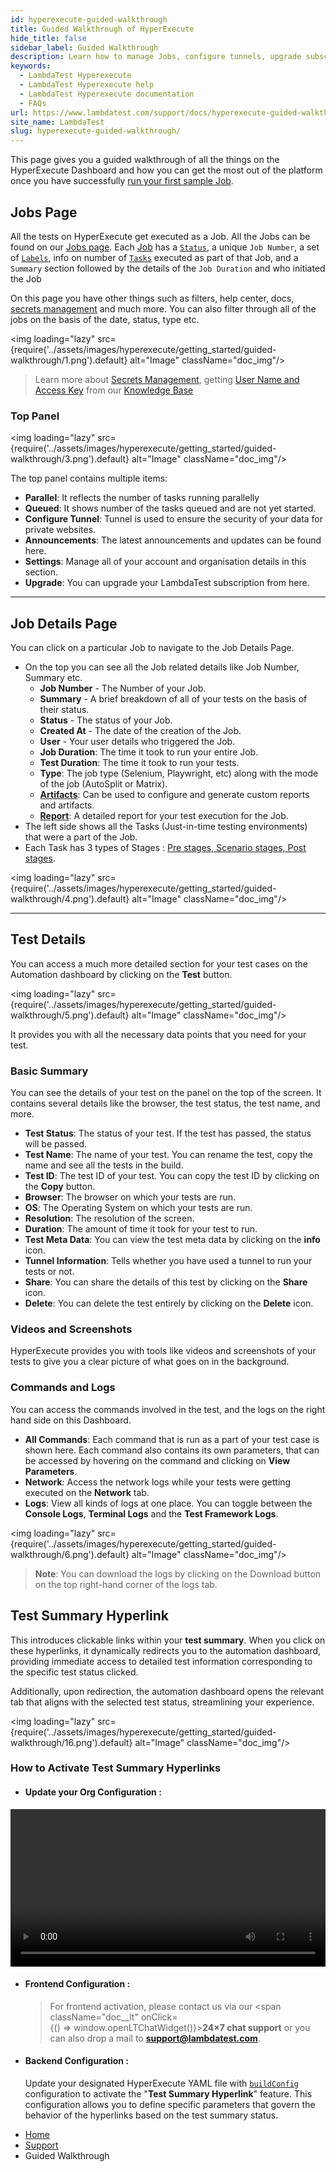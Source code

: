 ```yaml
---
id: hyperexecute-guided-walkthrough
title: Guided Walkthrough of HyperExecute
hide_title: false
sidebar_label: Guided Walkthrough 
description: Learn how to manage Jobs, configure tunnels, upgrade subscriptions, and access detailed test and job information. Discover the power of custom report, analytic.
keywords:
  - LambdaTest Hyperexecute
  - LambdaTest Hyperexecute help
  - LambdaTest Hyperexecute documentation
  - FAQs
url: https://www.lambdatest.com/support/docs/hyperexecute-guided-walkthrough/
site_name: LambdaTest
slug: hyperexecute-guided-walkthrough/
---
```


<script type="application/ld+json"
      dangerouslySetInnerHTML={{ __html: JSON.stringify({
       "@context": "https://schema.org",
        "@type": "BreadcrumbList",
        "itemListElement": [{
          "@type": "ListItem",
          "position": 1,
          "name": "Home",
          "item": "https://www.lambdatest.com"
        },{
          "@type": "ListItem",
          "position": 2,
          "name": "Support",
          "item": "https://www.lambdatest.com/support/docs/"
        },{
          "@type": "ListItem",
          "position": 3,
          "name": "Guided Walkthrough of HyperExecute",
          "item": "https://www.lambdatest.com/support/docs/hyperexecute-guided-walkthrough/"
        }]
      })
    }}
></script>
This page gives you a guided walkthrough of all the things on the HyperExecute Dashboard and how you can get the most out of the platform once you have successfully [run your first sample Job](/support/docs/hyperexecute-running-your-first-job/). 

## Jobs Page

All the tests on HyperExecute get executed as a Job. All the Jobs can be found on our [Jobs page](https://hyperexecute.lambdatest.com/hyperexecute). Each [Job](/support/docs/hyperexecute-status/#1-job-level-status) has a [`Status`](/support/docs/hyperexecute-status/#3-stage-level-status), a unique `Job Number`, a set of [`Labels`](/support/docs/deep-dive-into-hyperexecute-yaml/#joblabel), info on number of [`Tasks`](/support/docs/hyperexecute-status/#2-task-level-status) executed as part of that Job, and a `Summary` section followed by the details of the `Job Duration` and who initiated the Job

On this page you have other things such as filters, help center, docs, [secrets management](/support/docs/hyperexecute-how-to-save-and-manage-secrets/) and much more. You can also filter through all of the jobs on the basis of the date, status, type etc.

<img loading="lazy" src={require('../assets/images/hyperexecute/getting_started/guided-walkthrough/1.png').default} alt="Image"  className="doc_img"/>

> Learn more about [Secrets Management](/support/docs/hyperexecute-how-to-save-and-manage-secrets/), getting [User Name and Access Key](/support/docs/hyperexecute-how-to-get-my-username-and-access-key/) from our [Knowledge Base](/support/docs/hyperexecute-knowledge-base/)

### Top Panel
    
<img loading="lazy" src={require('../assets/images/hyperexecute/getting_started/guided-walkthrough/3.png').default} alt="Image"  className="doc_img"/>

The top panel contains multiple items:

- **Parallel**: It reflects the number of tasks running parallelly
- **Queued**: It shows number of the tasks queued and are not yet started.
- **Configure Tunnel**: Tunnel is used to ensure the security of your data for private websites. 
- **Announcements**: The latest announcements and updates can be found here.
- **Settings**: Manage all of your account and organisation details in this section.
- **Upgrade**: You can upgrade your LambdaTest subscription from here.
      
*** 

## Job Details Page

You can click on a particular Job to navigate to the Job Details Page.

- On the top you can see all the Job related details like Job Number, Summary etc.
  -   **Job Number** - The Number of your Job.
  -   **Summary** - A brief breakdown of all of your tests on the basis of their status.
  -   **Status** - The status of your Job.
  -   **Created At** - The date of the creation of the Job.  
  -   **User** - Your user details who triggered the Job.
  -   **Job Duration**: The time it took to run your entire Job.
  -   **Test Duration**: The time it took to run your tests.
  -   **Type**: The job type (Selenium, Playwright, etc) along with the mode of the job (AutoSplit or Matrix).
  -   **[Artifacts](/support/docs/hyperexecute-artifacts/)**: Can be used to configure and generate custom reports and artifacts.
  -   **[Report](/support/docs/hyperexecute-reports/)**: A detailed report for your test execution for the Job.
- The left side shows all the Tasks (Just-in-time testing environments) that were a part of the Job.
- Each Task has 3 types of Stages : [Pre stages, Scenario stages, Post stages](/support/docs/hyperexecute-status/#3-stage-level-status).

<!-- > **Note** - You can learn about Job, Tasks and Stages [here](/support/docs/hyperexecute-concepts/). -->

<img loading="lazy" src={require('../assets/images/hyperexecute/getting_started/guided-walkthrough/4.png').default} alt="Image"  className="doc_img"/>

*** 

## Test Details
  
You can access a much more detailed section for your test cases on the Automation dashboard by clicking on the **Test** button.

<img loading="lazy" src={require('../assets/images/hyperexecute/getting_started/guided-walkthrough/5.png').default} alt="Image"  className="doc_img"/>

It provides you with all the necessary data points that you need for your test. 

### Basic Summary
You can see the details of your test on the panel on the top of the screen. It contains several details like the browser, the test status, the test name, and more.

- **Test Status**: The status of your test. If the test has passed, the status will be passed.  
- **Test Name**: The name of your test. You can rename the test, copy the name and see all the tests in the build.  
- **Test ID**: The test ID of your test. You can copy the test ID by clicking on the **Copy** button. 
- **Browser**: The browser on which your tests are run. 
- **OS**: The Operating System on which your tests are run.
- **Resolution**: The resolution of the screen.
- **Duration**: The amount of time it took for your test to run.
- **Test Meta Data**: You can view the test meta data by clicking on the **info** icon.
- **Tunnel Information**: Tells whether you have used a tunnel to run your tests or not.
- **Share**: You can share the details of this test by clicking on the **Share** icon.
- **Delete**: You can delete the test entirely by clicking on the **Delete** icon.
### Videos and Screenshots

HyperExecute provides you with tools like videos and screenshots of your tests to give you a clear picture of what goes on in the background.

### Commands and Logs

You can access the commands involved in the test, and the logs on the right hand side on this Dashboard.

-   **All Commands**: Each command that is run as a part of your test case is shown here. Each command also contains its own parameters, that can be accessed by hovering on the command and clicking on **View Parameters**.
-   **Network**: Access the network logs while your tests were getting executed on the **Network** tab.
-   **Logs**: View all kinds of logs at one place. You can toggle between the **Console Logs**, **Terminal Logs** and the **Test Framework Logs**.

<img loading="lazy" src={require('../assets/images/hyperexecute/getting_started/guided-walkthrough/6.png').default} alt="Image"  className="doc_img"/>

>**Note**: You can download the logs by clicking on the Download button on the top right-hand corner of the logs tab. 

## Test Summary Hyperlink

This introduces clickable links within your **test summary**. When you click on these hyperlinks, it dynamically redirects you to the automation dashboard, providing immediate access to detailed test information corresponding to the specific test status clicked.

Additionally, upon redirection, the automation dashboard opens the relevant tab that aligns with the selected test status, streamlining your experience.

  <img loading="lazy" src={require('../assets/images/hyperexecute/getting_started/guided-walkthrough/16.png').default} alt="Image"  className="doc_img"/> 

### How to Activate Test Summary Hyperlinks

- #### Update your Org Configuration :

<video class="right-side" width="100%" controls id="vid">
<source src= {require('../assets/videos/hyperexecute/getting-started/guided-walkthrough/test-summary.mp4').default} type="video/mp4" />
</video>

- #### Frontend Configuration :

  > For frontend activation, please contact us via our <span className="doc__lt" onClick={() => window.openLTChatWidget()}>**24×7 chat support**</span> or you can also drop a mail to **support@lambdatest.com**.<br />

- #### Backend Configuration :

  Update your designated HyperExecute YAML file with [`buildConfig`](/support/docs/deep-dive-into-hyperexecute-yaml/#buildconfig) configuration to activate the "**Test Summary Hyperlink**" feature. This configuration allows you to define specific parameters that govern the behavior of the hyperlinks based on the test summary status.

<nav aria-label="breadcrumbs">
  <ul className="breadcrumbs">
    <li className="breadcrumbs__item">
      <a className="breadcrumbs__link" target="_self" href="https://www.lambdatest.com">Home</a>
    </li>
    <li className="breadcrumbs__item">
      <a className="breadcrumbs__link" target="_self" href="https://www.lambdatest.com/support/docs/">Support</a>
    </li>
    <li className="breadcrumbs__item breadcrumbs__item--active">
      <span className="breadcrumbs__link">Guided Walkthrough</span>
    </li>
  </ul>
</nav>